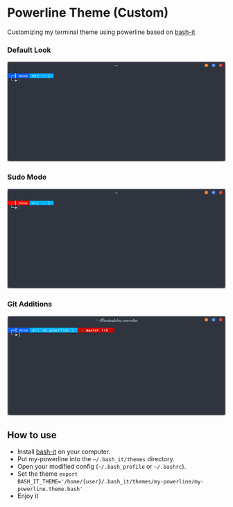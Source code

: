 # Powerline Theme (Custom)

Customizing my terminal theme using powerline based on [bash-it](https://github.com/Bash-it/bash-it)

### Default Look
![Default Look](images/my-powerline-default.png)


### Sudo Mode
![Sudo Mode](images/my-powerline-sudo-mode.png)


### Git Additions
![Git Additions](images/my-powerline-git-addtions.png)



## How to use
* Install [bash-it](https://github.com/Bash-it/bash-it) on your computer.
* Put my-powerline into the `~/.bash_it/themes` directory.
* Open your modified config (`~/.bash_profile` or `~/.bashrc`).
* Set the theme `export BASH_IT_THEME='/home/{user}/.bash_it/themes/my-powerline/my-powerline.theme.bash'`
* Enjoy it
